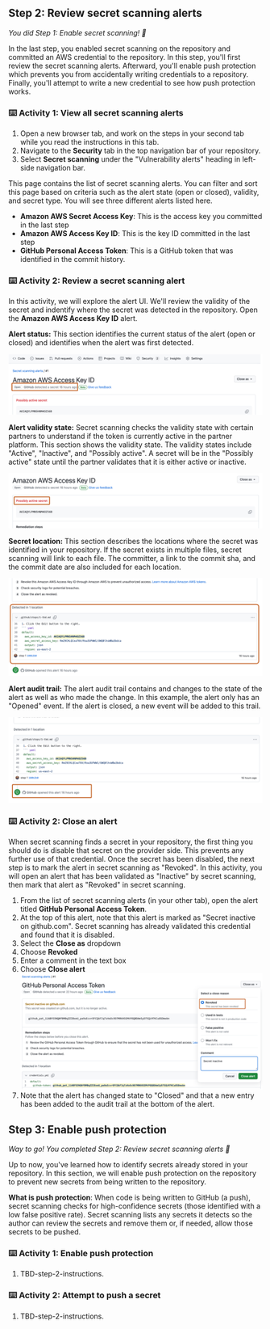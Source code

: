 <!--
  <<< Author notes: Step 2 >>>
  Start this step by acknowledging the previous step.
  Define terms and link to docs.github.com.
  TBD-step-2-notes.
-->

## Step 2: Review secret scanning alerts

_You did Step 1: Enable secret scanning! :tada:_

In the last step, you enabled secret scanning on the repository and committed an AWS credential to the repository.  In this step, you'll first review the secret scanning alerts. Afterward, you'll enable push protection which prevents you from accidentally writing credentials to a repository. Finally, you'll attempt to write a new credential to see how push protection works.

### :keyboard: Activity 1: View all secret scanning alerts

1. Open a new browser tab, and work on the steps in your second tab while you read the instructions in this tab.
2. Navigate to the **Security** tab in the top navigation bar of your repository.
3. Select **Secret scanning** under the "Vulnerability alerts" heading in left-side navigation bar.

This page contains the list of secret scanning alerts. You can filter and sort this page based on criteria such as the alert state (open or closed), validity, and secret type. You will see three different alerts listed here.
 - **Amazon AWS Secret Access Key**: This is the access key you committed in the last step
 - **Amazon AWS Access Key ID**: This is the key ID committed in the last step
 - **GitHub Personal Access Token**: This is a GitHub token that was identified in the commit history. 

### :keyboard: Activity 2: Review a secret scanning alert

In this activity, we will explore the alert UI. We'll review the validity of the secret and indentify where the secret was detected in the repository. Open the **Amazon AWS Access Key ID** alert.

**Alert status:** This section identifies the current status of the alert (open or closed) and identifies when the alert was first detected.

![alert-status.png](/images/alert-status.png)

**Alert validity state:** Secret scanning checks the validity state with certain partners to understand if the token is currently active in the partner platform. This section shows the validity state. The validity states include "Active", "Inactive", and "Possibly active". A secret will be in the "Possibly active" state until the partner validates that it is either active or inactive.

![alert-validity-state.png](/images/alert-validity-state.png)

**Secret location:** This section describes the locations where the secret was identified in your repository. If the secret exists in multiple files, secret scanning will link to each file. The committer, a link to the commit sha, and the commit date are also included for each location.

![secret-location.png](/images/secret-location.png)

**Alert audit trail:** The alert audit trail contains and changes to the state of the alert as well as who made the change. In this example, the alert only has an "Opened" event. If the alert is closed, a new event will be added to this trail.

![audit-trail.png](/images/audit-trail.png)

### :keyboard: Activity 2: Close an alert

When secret scanning finds a secret in your repository, the first thing you should do is disable that secret on the provider side. This prevents any further use of that credential. Once the secret has been disabled, the next step is to mark the alert in secret scanning as "Revoked". In this activity, you will open an alert that has been validated as "Inactive" by secret scanning, then mark that alert as "Revoked" in secret scanning.

1. From the list of secret scanning alerts (in your other tab), open the alert titled **GitHub Personal Access Token**.
2. At the top of this alert, note that this alert is marked as "Secret inactive on github.com". Secret scanning has already validated this credential and found that it is disabled.
3. Select the **Close as** dropdown
4. Choose **Revoked**
5. Enter a comment in the text box
6. Choose **Close alert**
   ![revoke-token.png](/images/revoke-token.png)
7. Note that the alert has changed state to "Closed" and that a new entry has been added to the audit trail at the bottom of the alert.

## Step 3: Enable push protection

_Way to go! You completed Step 2: Review secret scanning alerts  :tada:_

Up to now, you've learned how to identify secrets already stored in your repository. In this section, we will enable push protection on the repository to prevent new secrets from being written to the repository.

**What is push protection**: When code is being written to GitHub (a push), secret scanning checks for high-confidence secrets (those identified with a low false positive rate). Secret scanning lists any secrets it detects so the author can review the secrets and remove them or, if needed, allow those secrets to be pushed.

### :keyboard: Activity 1: Enable push protection

1. TBD-step-2-instructions.

### :keyboard: Activity 2: Attempt to push a secret

1. TBD-step-2-instructions.
